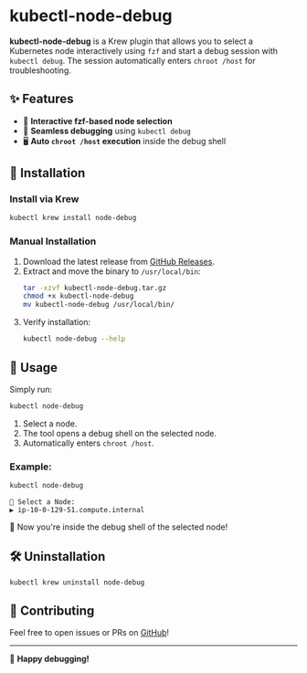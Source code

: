 # kubectl-node-debug

**kubectl-node-debug** is a Krew plugin that allows you to select a Kubernetes node interactively using `fzf` and start a debug session with `kubectl debug`. The session automatically enters `chroot /host` for troubleshooting.

## ✨ Features
- 🔹 **Interactive fzf-based node selection**
- 🚀 **Seamless debugging** using `kubectl debug`
- 🖥️ **Auto `chroot /host` execution** inside the debug shell

## 📌 Installation

### Install via Krew
```sh
kubectl krew install node-debug
```

### Manual Installation
1. Download the latest release from [GitHub Releases](https://github.com/tayeh/kubectl-node-debug/releases).
2. Extract and move the binary to `/usr/local/bin`:
   ```sh
   tar -xzvf kubectl-node-debug.tar.gz
   chmod +x kubectl-node-debug
   mv kubectl-node-debug /usr/local/bin/
   ```
3. Verify installation:
   ```sh
   kubectl node-debug --help
   ```

## 🚀 Usage
Simply run:
```sh
kubectl node-debug
```
1. Select a node.
2. The tool opens a debug shell on the selected node.
3. Automatically enters `chroot /host`.

### Example:
```sh
kubectl node-debug
```
```
🔹 Select a Node:
▶ ip-10-0-129-51.compute.internal
```

🔹 Now you're inside the debug shell of the selected node!

## 🛠️ Uninstallation
```sh
kubectl krew uninstall node-debug
```

## 🤝 Contributing
Feel free to open issues or PRs on [GitHub](https://github.com/yourusername/kubectl-node-debug)!

---
🚀 **Happy debugging!**

